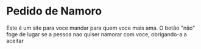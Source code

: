 # Pedido de Namoro 
Este é um site para voce mandar para quem voce mais ama. O botão "não" foge de lugar se a pessoa nao quiser namorar com voce, obrigando-a a aceitar 
